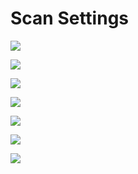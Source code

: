 # Scan Settings

![](https://i.imgur.com/AweUy5x.png)



![](https://i.imgur.com/RnXs9H6.png)

![](https://i.imgur.com/CvHw78g.png)

![](https://i.imgur.com/6vdZlYG.png)


![](https://i.imgur.com/XmpTa66.png)


![](https://i.imgur.com/6vdZlYG.png)

![](https://i.imgur.com/6eYvDFV.png)






